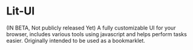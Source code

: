 # Lit-UI
(IN BETA, Not publicly released Yet) A fully customizable UI for your browser, includes various tools using javascript and helps perform tasks easier. Originally intended to be used as a bookmarklet.
